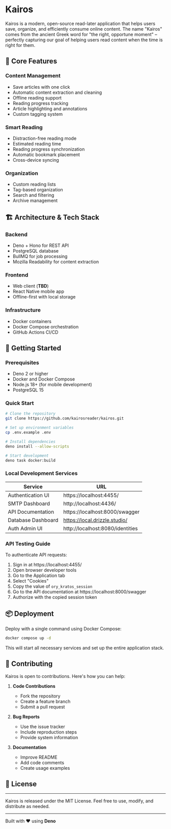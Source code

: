 # Kairos

Kairos is a modern, open-source read-later application that helps users save,
organize, and efficiently consume online content. The name "Kairos" comes from
the ancient Greek word for "the right, opportune moment" – perfectly capturing
our goal of helping users read content when the time is right for them.

## 🎯 Core Features

### Content Management

- Save articles with one click
- Automatic content extraction and cleaning
- Offline reading support
- Reading progress tracking
- Article highlighting and annotations
- Custom tagging system

### Smart Reading

- Distraction-free reading mode
- Estimated reading time
- Reading progress synchronization
- Automatic bookmark placement
- Cross-device syncing

### Organization

- Custom reading lists
- Tag-based organization
- Search and filtering
- Archive management

## 🏗 Architecture & Tech Stack

### Backend
- Deno + Hono for REST API
- PostgreSQL database
- BullMQ for job processing
- Mozilla Readability for content extraction

### Frontend
- Web client (**TBD**)
- React Native mobile app
- Offline-first with local storage

### Infrastructure
- Docker containers
- Docker Compose orchestration
- GitHub Actions CI/CD

## 🚀 Getting Started

### Prerequisites

- Deno 2 or higher
- Docker and Docker Compose
- Node.js 18+ (for mobile development)
- PostgreSQL 15

### Quick Start

```bash
# Clone the repository
git clone https://github.com/kairosreader/kairos.git

# Set up environment variables
cp .env.example .env

# Install dependencies
deno install --allow-scripts

# Start development
deno task docker:build
```

### Local Development Services

| Service | URL |
|---------|-----|
| Authentication UI | https://localhost:4455/ |
| SMTP Dashboard | http://localhost:4436/ |
| API Documentation | https://localhost:8000/swagger |
| Database Dashboard | https://local.drizzle.studio/ |
| Auth Admin UI | http://localhost:8080/identities |

### API Testing Guide

To authenticate API requests:

1. Sign in at https://localhost:4455/
2. Open browser developer tools
3. Go to the Application tab
4. Select "Cookies"
5. Copy the value of `ory_kratos_session`
6. Go to the API documentation at https://localhost:8000/swagger
7. Authorize with the copied session token

## 📦 Deployment

Deploy with a single command using Docker Compose:
```bash
docker compose up -d
```

This will start all necessary services and set up the entire application stack.

## 🤝 Contributing

Kairos is open to contributions. Here's how you can help:

1. **Code Contributions**
   - Fork the repository
   - Create a feature branch
   - Submit a pull request

2. **Bug Reports**
   - Use the issue tracker
   - Include reproduction steps
   - Provide system information

3. **Documentation**
   - Improve README
   - Add code comments
   - Create usage examples

## 📄 License

---

Kairos is released under the MIT License. Feel free to use, modify, and
distribute as needed.

---

Built with ❤️ using **Deno**
